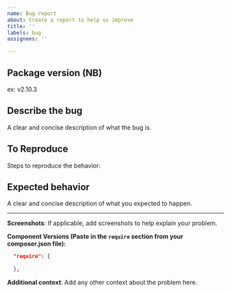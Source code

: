 ```yaml
---
name: Bug report
about: Create a report to help us improve
title: ''
labels: bug
assignees: ''

---
```

## Package version (NB)
ex: v2.10.3


## Describe the bug
A clear and concise description of what the bug is.



## To Reproduce
Steps to reproduce the behavior:



## Expected behavior
A clear and concise description of what you expected to happen.



---
**Screenshots**:
If applicable, add screenshots to help explain your problem.

**Component Versions (Paste in the `require` section from your composer.json file):**
```json
  "require": {
  
  },
```

**Additional context**:
Add any other context about the problem here.
